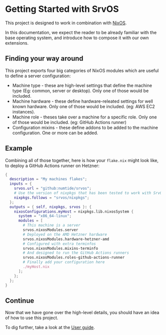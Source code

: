 # Getting Started with SrvOS

This project is designed to work in combination with [NixOS](https://nixos.org).

In this documentation, we expect the reader to be already familiar with the base operating system, and introduce how to compose it with our own extensions.

## Finding your way around

This project exports four big categories of NixOS modules which are useful to define a server configuration:

* Machine type - these are high-level settings that define the machine type (Eg: common, server or desktop). Only one of those would be included.
* Machine hardware - these define hardware-releated settings for well known hardware. Only one of those would be included. (eg: AWS EC2 instances).
* Machine role - theses take over a machine for a specific role. Only one of those would be included. (eg: GitHub Actions runner)
* Configuration mixins - these define addons to be added to the machine configuration. One or more can be added.

## Example

Combining all of those together, here is how your `flake.nix` might look like, to deploy a GitHub Actions runner on Hetzner:

```nix
{
  description = "My machines flakes";
  inputs = {
    srvos.url = "github:numtide/srvos";
    # Use the version of nixpkgs that has been tested to work with SrvOS
    nixpkgs.follows = "srvos/nixpkgs";
  };
  outputs = { self, nixpkgs, srvos }: {
    nixosConfigurations.myHost = nixpkgs.lib.nixosSystem {
      system = "x86_64-linux";
      modules = [
        # This machine is a server
        srvos.nixosModules.server
        # Deployed on the AMD Hetzner hardware
        srvos.nixosModules.hardware-hetzner-amd
        # Configured with extra terminfos
        srvos.nixosModules.mixins-terminfo
        # And designed to run the GitHub Actions runners
        srvos.nixosModules.roles-github-actions-runner
        # Finally add your configuration here
        ./myHost.nix
      ];
    };
  };
}
```

## Continue

Now that we have gone over the high-level details, you should have an idea of how to use this project.

To dig further, take a look at the [User guide](user_guide.md).
